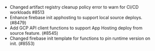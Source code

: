 - Changed artifact registry cleanup policy error to warn for CI/CD workloads #8513
- Enhance firebase init apphosting to support local source deploys. (#8479)
- Add GCP API client functions to support App Hosting deploy from source feature. (#8545)
- Changed firebase init template for functions to pin runtime version on init. (#8553)
